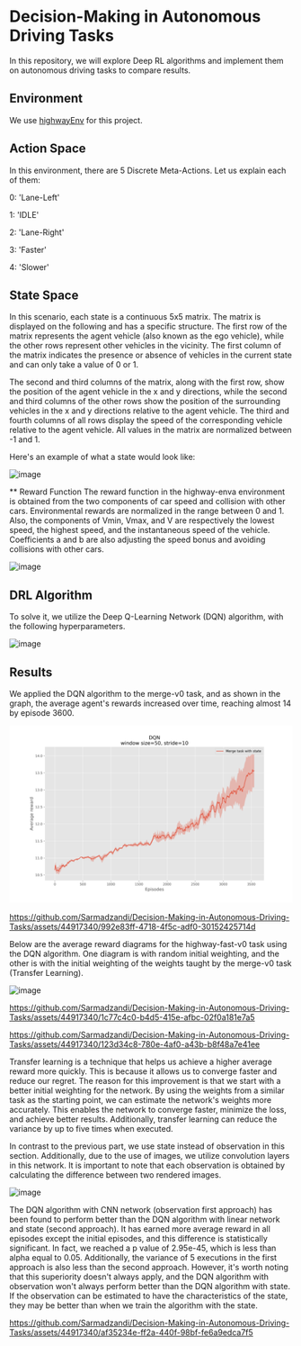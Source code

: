 # Decision-Making in Autonomous Driving Tasks

In this repository, we will explore Deep RL algorithms and implement them on autonomous driving tasks to compare results.

## Environment
We use [highwayEnv](https://github.com/Farama-Foundation/HighwayEnv) for this project. 

## Action Space
In this environment, there are 5 Discrete Meta-Actions. Let us explain each of them:

0: 'Lane-Left'

1: 'IDLE'

2: 'Lane-Right'

3: 'Faster'

4: 'Slower'

## State Space
In this scenario, each state is a continuous 5x5 matrix. The matrix is displayed on the following and has a specific structure. The first row of the matrix represents the agent vehicle (also known as the ego vehicle), while the other rows represent other vehicles in the vicinity. The first column of the matrix indicates the presence or absence of vehicles in the current state and can only take a value of 0 or 1. 

The second and third columns of the matrix, along with the first row, show the position of the agent vehicle in the x and y directions, while the second and third columns of the other rows show the position of the surrounding vehicles in the x and y directions relative to the agent vehicle. The third and fourth columns of all rows display the speed of the corresponding vehicle relative to the agent vehicle. All values in the matrix are normalized between -1 and 1. 

Here's an example of what a state would look like:

![image](https://github.com/Sarmadzandi/Decision-Making-in-Autonomous-Driving-Tasks/assets/44917340/cf0645a8-fb38-4db5-9433-a553801347c2)

** Reward Function
The reward function in the highway-enva environment is obtained from the two components of car speed and collision with other cars. Environmental rewards are normalized in the range between 0 and 1. Also, the components of Vmin, Vmax, and V are respectively the lowest speed, the highest speed, and the instantaneous speed of the vehicle. Coefficients a and b are also adjusting the speed bonus and avoiding collisions with other cars.

![image](https://github.com/Sarmadzandi/Decision-Making-in-Autonomous-Driving-Tasks/assets/44917340/efda065d-4906-466a-ac7d-a07f59ca3e61)

## DRL Algorithm
To solve it, we utilize the Deep Q-Learning Network (DQN) algorithm, with the following hyperparameters.

![image](https://github.com/Sarmadzandi/Decision-Making-in-Autonomous-Driving-Tasks/assets/44917340/5d581a95-e4fa-4474-97df-4d1397962e53)


## Results
We applied the DQN algorithm to the merge-v0 task, and as shown in the graph, the average agent's rewards increased over time, reaching almost 14 by episode 3600.

![image](https://github.com/Sarmadzandi/Decision-Making-in-Autonomous-Driving-Tasks/blob/main/Images/1-Merge-task-state.png)

https://github.com/Sarmadzandi/Decision-Making-in-Autonomous-Driving-Tasks/assets/44917340/992e83ff-4718-4f5c-adf0-30152425714d

Below are the average reward diagrams for the highway-fast-v0 task using the DQN algorithm. One diagram is with random initial weighting, and the other is with the initial weighting of the weights taught by the merge-v0 task (Transfer Learning).

![image](https://github.com/Sarmadzandi/Decision-Making-in-Autonomous-Driving-Tasks/assets/44917340/5ba23876-b866-42da-ac41-353449ae4622)


https://github.com/Sarmadzandi/Decision-Making-in-Autonomous-Driving-Tasks/assets/44917340/1c77c4c0-b4d5-415e-afbc-02f0a181e7a5

https://github.com/Sarmadzandi/Decision-Making-in-Autonomous-Driving-Tasks/assets/44917340/123d34c8-780e-4af0-a43b-b8f48a7e41ee

Transfer learning is a technique that helps us achieve a higher average reward more quickly. This is because it allows us to converge faster and reduce our regret. The reason for this improvement is that we start with a better initial weighting for the network. By using the weights from a similar task as the starting point, we can estimate the network's weights more accurately. This enables the network to converge faster, minimize the loss, and achieve better results. Additionally, transfer learning can reduce the variance by up to five times when executed.

In contrast to the previous part, we use state instead of observation in this section. Additionally, due to the use of images, we utilize convolution layers in this network. It is important to note that each observation is obtained by calculating the difference between two rendered images.

![image](https://github.com/Sarmadzandi/Decision-Making-in-Autonomous-Driving-Tasks/assets/44917340/8338a98e-29c0-4544-aeb1-78cb8e12ef97)

The DQN algorithm with CNN network (observation first approach) has been found to perform better than the DQN algorithm with linear network and state (second approach). It has earned more average reward in all episodes except the initial episodes, and this difference is statistically significant. In fact, we reached a p value of 2.95e-45, which is less than alpha equal to 0.05. Additionally, the variance of 5 executions in the first approach is also less than the second approach. However, it's worth noting that this superiority doesn't always apply, and the DQN algorithm with observation won't always perform better than the DQN algorithm with state. If the observation can be estimated to have the characteristics of the state, they may be better than when we train the algorithm with the state.


https://github.com/Sarmadzandi/Decision-Making-in-Autonomous-Driving-Tasks/assets/44917340/af35234e-ff2a-440f-98bf-fe6a9edca7f5



















